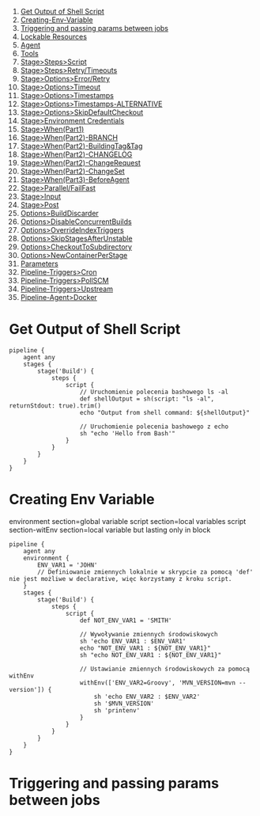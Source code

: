 



1. [Get Output of Shell Script](#Get-Output-of-Shell-Script)
2. [Creating-Env-Variable](#Creating-Env-Variable)
3. [Triggering and passing params between jobs](#Triggering-and-passing-params-between-jobs)
4. [Lockable Resources](#Lockable-Resources)
5. [Agent](#Agent)
6. [Tools](#Tools)
7. [Stage>Steps>Script](#Stage>Steps>Script)
8. [Stage>Steps>Retry/Timeouts](#Stage>Steps>Retry/Timeouts)
9. [Stage>Options>Error/Retry](#Stage>Options>Error/Retry)
10. [Stage>Options>Timeout](#Stage>Options>Timeout)
11. [Stage>Options>Timestamps](#Stage>Options>Timestamps)
12. [Stage>Options>Timestamps-ALTERNATIVE](#Stage>Options>Timestamps-ALTERNATIVE)
13. [Stage>Options>SkipDefaultCheckout](#Stage>Options>SkipDefaultCheckout)
14. [Stage>Environment Credentials](#Stage>Environment-Credentials)
15. [Stage>When(Part1)](#Stage>When(Part1))
16. [Stage>When(Part2)-BRANCH](#Stage>When(Part2)-BRANCH)
17. [Stage>When(Part2)-BuildingTag&Tag](#Stage>When(Part2)-BuildingTag&Tag)
18. [Stage>When(Part2)-CHANGELOG](#Stage>When(Part2)-CHANGELOG)
19. [Stage>When(Part2)-ChangeRequest](#Stage>When(Part2)-ChangeRequest)
20. [Stage>When(Part2)-ChangeSet](#Stage>When(Part2)-ChangeSet)
21. [Stage>When(Part3)-BeforeAgent](#Stage>When(Part3)-BeforeAgent)
22. [Stage>Parallel/FailFast](#Stage>Parallel/FailFast)
23. [Stage>Input](#Stage>Input)
24. [Stage>Post](#Stage>Post)
25. [Options>BuildDiscarder](#Options>BuildDiscarder)
26. [Options>DisableConcurrentBuilds](#Options>DisableConcurrentBuilds)
27. [Options>OverrideIndexTriggers](#Options>OverrideIndexTriggers)
28. [Options>SkipStagesAfterUnstable](#Options>SkipStagesAfterUnstable)
29. [Options>CheckoutToSubdirectory](#Options>CheckoutToSubdirectory)
30. [Options>NewContainerPerStage](#Options>NewContainerPerStage)
31. [Parameters](#Parameters)
32. [Pipeline-Triggers>Cron](#Pipeline-Triggers>Cron)
33. [Pipeline-Triggers>PollSCM](#Pipeline-Triggers>PollSCM)
34. [Pipeline-Triggers>Upstream](#Pipeline-Triggers>Upstream)
35. [Pipeline-Agent>Docker](#Pipeline-Agent>Docker)














#  Get Output of Shell Script
```
pipeline {
    agent any
    stages {
        stage('Build') {
            steps {
                script {
                    // Uruchomienie polecenia bashowego ls -al
                    def shellOutput = sh(script: "ls -al", returnStdout: true).trim()
                    echo "Output from shell command: ${shellOutput}"

                    // Uruchomienie polecenia bashowego z echo
                    sh "echo 'Hello from Bash'"
                }
            }
        }
    }
}

```

# Creating Env Variable
environment section=global variable
script section=local variables
script section-witEnv section=local variable but lasting only in block
```
pipeline {
    agent any
    environment {
        ENV_VAR1 = 'JOHN'
        // Definiowanie zmiennych lokalnie w skrypcie za pomocą 'def' nie jest możliwe w declarative, więc korzystamy z kroku script.
    }
    stages {
        stage('Build') {
            steps {
                script {
                    def NOT_ENV_VAR1 = 'SMITH'

                    // Wywoływanie zmiennych środowiskowych
                    sh 'echo ENV_VAR1 : $ENV_VAR1'
                    echo "NOT_ENV_VAR1 : ${NOT_ENV_VAR1}"
                    sh "echo NOT_ENV_VAR1 : ${NOT_ENV_VAR1}"

                    // Ustawianie zmiennych środowiskowych za pomocą withEnv
                    withEnv(['ENV_VAR2=Groovy', 'MVN_VERSION=mvn --version']) {
                        sh 'echo ENV_VAR2 : $ENV_VAR2'
                        sh '$MVN_VERSION'
                        sh 'printenv'
                    }
                }
            }
        }
    }
}

```

# Triggering and passing params between jobs

```

```
